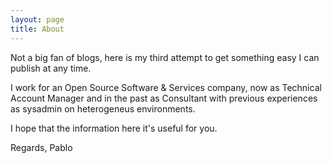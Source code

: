 ```yaml
---
layout: page
title: About
---
```


<p class="message">
  Not a big fan of blogs, here is my third attempt to get something easy I can publish at any time.
</p>

I work for an Open Source Software & Services company, now as Technical Account Manager and in the past as Consultant with previous experiences as sysadmin on heterogeneus environments.

I hope that the information here it's useful for you.

Regards,
Pablo
